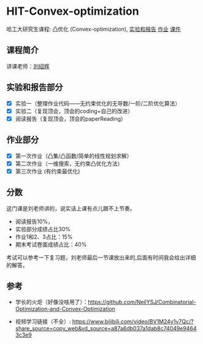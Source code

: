 # HIT-Convex-optimization

哈工大研究生课程: 凸优化 (Convex-optimization), [实验和报告](./lab) [作业](./homework) [课件](./slides)

## 课程简介

讲课老师：[刘绍辉](http://homepage.hit.edu.cn/liushaohui?lang=zh)

## 实验和报告部分
* [x] 实验一（整理作业代码——无约束优化的无导数/一阶/二阶优化算法）
* [x] 实验二（复现顶会，顶会的coding+自己的改进）
* [x] 阅读报告（复现顶会，顶会的paperReading）

## 作业部分

* [x] 第一次作业（凸集/凸函数/简单的线性规划求解）
* [x] 第二次作业（一维搜索，无约束凸优化方法）
* [x] 第三次作业 (有约束最优化)

## 分数

这门课是刘老师讲的，说实话上课有点儿跟不上节奏。

- 阅读报告10%，
- 实验部分成绩占比30%
- 作业1和2、3占比：15%
- 期末考试卷面成绩占比：40%

考试可以参考一下复习题，刘老师最后一节课放出来的,后面有时间我会给出详细的解答。


## 参考

- 学长的火炬（好像没啥用了）：https://github.com/NeilYSJ/Combinatorial-Optimization-and-Convex-Optimization

- 视频学习链接（不全）: https://www.bilibili.com/video/BV1M24y1v7Qc/?share_source=copy_web&vd_source=a87a6db037a1dab8c74049e94643c3e9